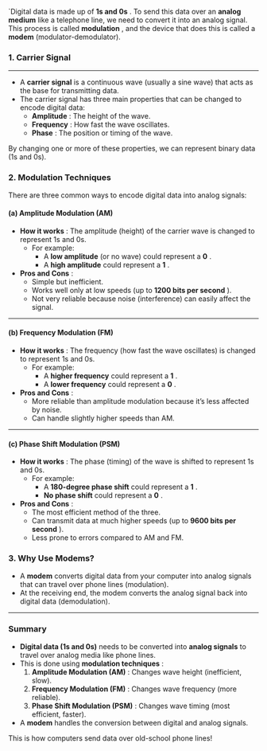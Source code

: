 `Digital data is made up of **1s and 0s** . To send this data over an **analog medium** like a telephone line, we need to convert it into an analog signal. This process is called **modulation** , and the device that does this is called a **modem** (modulator-demodulator).

### 1. **Carrier Signal**

---
- A **carrier signal** is a continuous wave (usually a sine wave) that acts as the base for transmitting data.
- The carrier signal has three main properties that can be changed to encode digital data:
    - **Amplitude** : The height of the wave.
    - **Frequency** : How fast the wave oscillates.
    - **Phase** : The position or timing of the wave.

By changing one or more of these properties, we can represent binary data (1s and 0s).

### 2. **Modulation Techniques**

There are three common ways to encode digital data into analog signals:

#### **(a) Amplitude Modulation (AM)**

- **How it works** : The amplitude (height) of the carrier wave is changed to represent 1s and 0s.
    - For example:
        - A **low amplitude** (or no wave) could represent a **0** .
        - A **high amplitude** could represent a **1** .
- **Pros and Cons** :
    - Simple but inefficient.
    - Works well only at low speeds (up to **1200 bits per second** ).
    - Not very reliable because noise (interference) can easily affect the signal.

---

#### **(b) Frequency Modulation (FM)**

- **How it works** : The frequency (how fast the wave oscillates) is changed to represent 1s and 0s.
    - For example:
        - A **higher frequency** could represent a **1** .
        - A **lower frequency** could represent a **0** .
- **Pros and Cons** :
    - More reliable than amplitude modulation because it’s less affected by noise.
    - Can handle slightly higher speeds than AM.

---

#### **(c) Phase Shift Modulation (PSM)**

- **How it works** : The phase (timing) of the wave is shifted to represent 1s and 0s.
    - For example:
        - A **180-degree phase shift** could represent a **1** .
        - **No phase shift** could represent a **0** .
- **Pros and Cons** :
    - The most efficient method of the three.
    - Can transmit data at much higher speeds (up to **9600 bits per second** ).
    - Less prone to errors compared to AM and FM.

### 3. **Why Use Modems?**

- A **modem** converts digital data from your computer into analog signals that can travel over phone lines (modulation).
- At the receiving end, the modem converts the analog signal back into digital data (demodulation).

---

### Summary

- **Digital data (1s and 0s)** needs to be converted into **analog signals** to travel over analog media like phone lines.
- This is done using **modulation techniques** :
    1. **Amplitude Modulation (AM)** : Changes wave height (inefficient, slow).
    2. **Frequency Modulation (FM)** : Changes wave frequency (more reliable).
    3. **Phase Shift Modulation (PSM)** : Changes wave timing (most efficient, faster).
- A **modem** handles the conversion between digital and analog signals.

This is how computers send data over old-school phone lines!